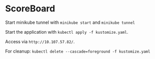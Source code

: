 # ScoreBoard

Start minikube tunnel with `minikube start` and `minikube tunnel`

Start the application with `kubectl apply -f kustomize.yaml`. 

Access via `http://10.107.57.82/`.

For cleanup: `kubectl delete --cascade=foreground -f kustomize.yaml`
